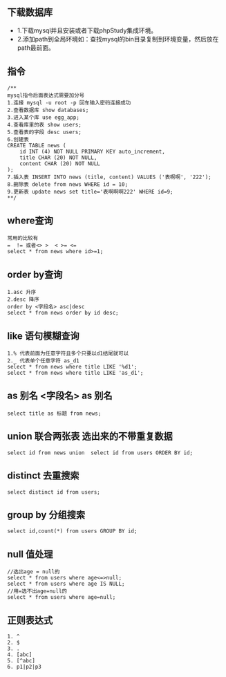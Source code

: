 ## 下载数据库
- 1.下载mysql并且安装或者下载phpStudy集成环境。
- 2.添加path到全局环境如：查找mysql的bin目录复制到环境变量，然后放在path最前面。

## 指令
~~~
/**
mysql指令后面表达式需要加分号
1.连接 mysql -u root -p 回车输入密码连接成功
2.查看数据库 show databases;
3.进入某个库 use egg_app;
4.查看库里的表 show users;
5.查看表的字段 desc users;
6.创建表 
CREATE TABLE news (
	id INT (4) NOT NULL PRIMARY KEY auto_increment,
	title CHAR (20) NOT NULL,
	content CHAR (20) NOT NULL
);
7.插入表 INSERT INTO news (title, content) VALUES ('表啊啊', '222');
8.删除表 delete from news WHERE id = 10;
9.更新表 update news set title='表啊啊啊222' WHERE id=9;
**/
~~~
## where查询
~~~
常用的比较有
=  != 或者<> >  < >= <=
select * from news where id>=1;
~~~

## order by查询
~~~
1.asc 升序
2.desc 降序
order by <字段名> asc|desc
select * from news order by id desc;
~~~
## like 语句模糊查询
~~~
1.% 代表前面为任意字符且多个只要以d1结尾就可以
2._ 代表单个任意字符 as_d1
select * from news where title LIKE '%d1';
select * from news where title LIKE 'as_d1';
~~~

## as 别名 <字段名> as 别名
~~~
select title as 标题 from news;
~~~

## union 联合两张表 选出来的不带重复数据
~~~
select id from news union  select id from users ORDER BY id;
~~~
## distinct 去重搜索
~~~
select distinct id from users;
~~~

## group by 分组搜索
~~~
select id,count(*) from users GROUP BY id; 

~~~
## null 值处理
~~~
//选出age = null的
select * from users where age<=>null;
select * from users where age IS NULL;
//用=选不出age=null的
select * from users where age=null;
~~~

## 正则表达式
~~~
1. ^
2. $
3. .
4. [abc]
5. [^abc]
6. p1|p2|p3
~~~